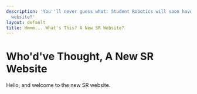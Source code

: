 ```yaml
---
description: 'You''ll never guess what: Student Robotics will soon have a brand new
  website!'
layout: default
title: Hmmm... What's This? A New SR Website?
---
```

Who'd've Thought, A New SR Website
==================================

Hello, and welcome to the new SR website.
